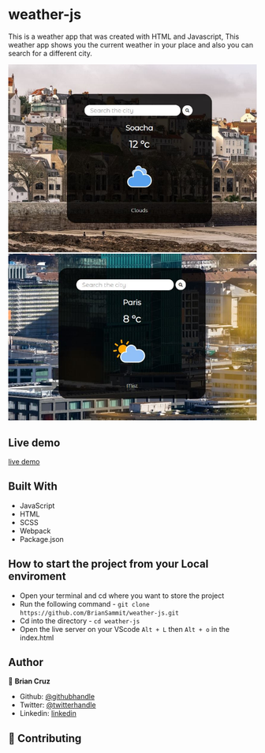 # weather-js

This is a weather app that was created with HTML and Javascript,
This weather app shows you the current weather in your place and also you can search for a different city.

![screenshot](./screnshots/Capture.JPG)
![screenshot](./screnshots/Capture-1.JPG)

## Live demo

[live demo](https://rawcdn.githack.com/BrianSammit/weather-js/e9c30fb63ddb7a60737c81565fcbd3b7f46a6e6d/dist/index.html)

## Built With

- JavaScript
- HTML
- SCSS
- Webpack
- Package.json

## How to start the project from your Local enviroment

- Open your terminal and cd where you want to store the project
- Run the following command - `git clone https://github.com/BrianSammit/weather-js.git`
- Cd into the directory - `cd weather-js`
- Open the live server on your VScode `Alt + L` then `Alt + o` in the index.html

## Author

👤 **Brian Cruz**

- Github: [@githubhandle](https://github.com/BrianSammit)
- Twitter: [@twitterhandle](https://twitter.com/cruzsammit)
- Linkedin: [linkedin](https://www.linkedin.com/in/brian-sammit-cruz-rodriguez-5877551a8/)

## 🤝 Contributing
